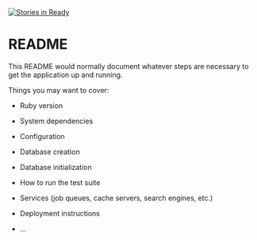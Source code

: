 [![Stories in Ready](https://badge.waffle.io/StandardNerd/moinmoin.png?label=ready&title=Ready)](https://waffle.io/StandardNerd/moinmoin?utm_source=badge)
# README

This README would normally document whatever steps are necessary to get the
application up and running.

Things you may want to cover:

* Ruby version

* System dependencies

* Configuration

* Database creation

* Database initialization

* How to run the test suite

* Services (job queues, cache servers, search engines, etc.)

* Deployment instructions

* ...
